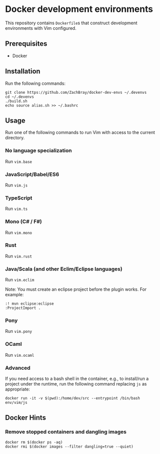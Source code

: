 # Docker development environments

This repository contains `Dockerfile`s that construct development environments with Vim configured.

## Prerequisites

- Docker

## Installation

Run the following commands:

```
git clone https://github.com/ZachBray/docker-dev-envs ~/.devenvs
cd ~/.devenvs
./build.sh
echo source alias.sh >> ~/.bashrc
```

## Usage

Run one of the following commands to run Vim with access to the current directory.

### No language specialization

Run `vim.base`


### JavaScript/Babel/ES6

Run `vim.js`


### TypeScript

Run `vim.ts`


### Mono (C# / F#)

Run `vim.mono`


### Rust

Run `vim.rust`

### Java/Scala (and other Eclim/Eclipse languages)

Run `vim.eclim`

Note: You must create an eclipse project before the plugin works. For example: 

```
:! mvn eclipse:eclipse
:ProjectImport .
```

### Pony

Run `vim.pony`

### OCaml

Run `vim.ocaml`

### Advanced

If you need access to a bash shell in the container, e.g., to install/run a project under the runtime, run the following command replacing `js` as appropriate:

```
docker run -it -v $(pwd):/home/dev/src --entrypoint /bin/bash env/vim/js
```

## Docker Hints

### Remove stopped containers and dangling images

```
docker rm $(docker ps -aq)
docker rmi $(docker images --filter dangling=true --quiet)
```
